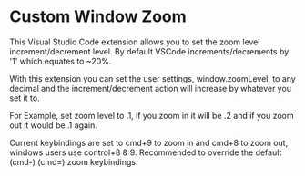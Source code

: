 # Custom Window Zoom

This Visual Studio Code extension allows you to set the zoom level increment/decrement level.  By default VSCode increments/decrements by '1' which equates to ~20%.  

With this extension you can set the user settings, window.zoomLevel, to any decimal and the increment/decrement action will increase by whatever you set it to.  

For Example, set zoom level to .1, if you zoom in it will be .2 and if you zoom out it would be .1 again.

Current keybindings are set to cmd+9 to zoom in and cmd+8 to zoom out, windows users use control+8 & 9. Recommended to override the default (cmd-) (cmd=) zoom keybindings.

